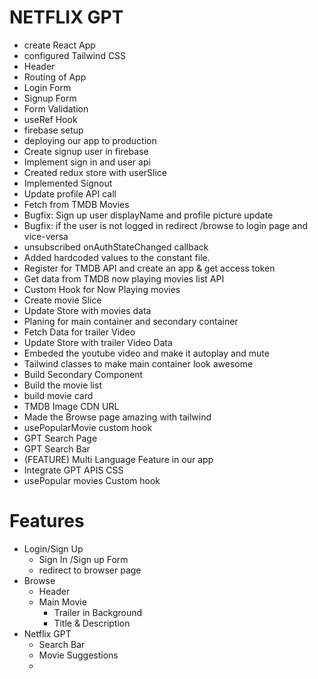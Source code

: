 # NETFLIX GPT

- create React App
- configured Tailwind CSS
- Header
- Routing of App
- Login Form
- Signup Form
- Form Validation
- useRef Hook
- firebase setup
- deploying our app to production
- Create signup user in firebase
- Implement sign in and user api
- Created redux store with userSlice
- Implemented Signout
- Update profile API call
- Fetch from TMDB Movies
- Bugfix: Sign up user displayName and profile picture update
- Bugfix: if the user is not logged in redirect /browse to login page and vice-versa
- unsubscribed onAuthStateChanged callback 
- Added hardcoded values to the constant file.
- Register for TMDB API and create an app & get access token
- Get data from TMDB now playing movies list API
- Custom Hook for Now Playing movies
- Create movie Slice
- Update Store with movies data
- Planing for main container and secondary container
- Fetch Data for trailer Video
- Update Store with trailer Video Data
- Embeded the youtube video and make it autoplay and mute
- Tailwind classes to make main container look awesome
- Build Secondary Component
- Build the movie list
- build movie card
- TMDB Image CDN URL
- Made the Browse page amazing with tailwind 
- usePopularMovie custom hook
- GPT Search Page
- GPT Search Bar
- (FEATURE) Multi Language Feature in our app
- Integrate GPT APIS
CSS 
- usePopular movies Custom hook
# Features
- Login/Sign Up
   - Sign In /Sign up Form
   - redirect to browser page 
- Browse  
   - Header
   - Main Movie
     - Trailer in Background
     - Title & Description
- Netflix GPT
   - Search Bar
   - Movie Suggestions
   - 